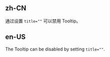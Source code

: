 ## zh-CN

通过设置 `title=""` 可以禁用 Tooltip。

## en-US

The Tooltip can be disabled by setting `title=""`.
